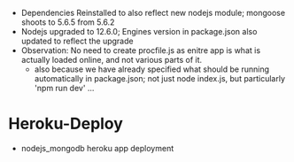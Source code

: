 * Dependencies Reinstalled to also reflect new nodejs module; mongoose shoots to 5.6.5 from 5.6.2
* Nodejs upgraded to 12.6.0; Engines version in package.json also updated to reflect the upgrade
* Observation: No need to create procfile.js as enitre app is what is actually loaded online, and not various parts of it.
    * also because we have already specified what should be running automatically in package.json; not just node index.js, but particularly 'npm run dev' ...
# Heroku-Deploy
* nodejs_mongodb heroku app deployment
